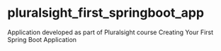 # pluralsight_first_springboot_app
Application developed as part of Pluralsight course Creating Your First Spring Boot Application
